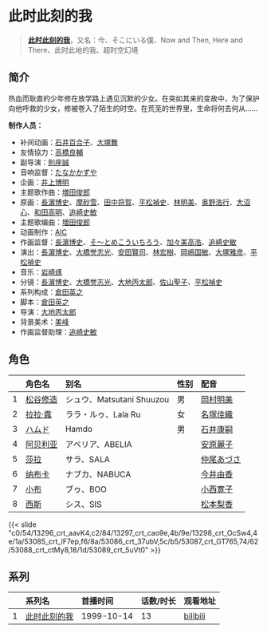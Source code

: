 # 此时此刻的我


> <u>**[此时此刻的我](https://bgm.tv/subject/4075)**</u>，又名：今、そこにいる僕、Now and Then, Here and There、此时此地的我、超时空幻境

## 简介

热血而耿直的少年修在放学路上遇见沉默的少女。在突如其来的变故中，为了保护向他呼救的少女，修被卷入了陌生的时空。在荒芜的世界里，生命将何去何从……


**制作人员：**
- 补间动画：[石井百合子](https://bgm.tv/person/3512)、[大塚舞](https://bgm.tv/person/2901)
- 友情協力：[高橋良輔](https://bgm.tv/person/639)
- 副导演：[則座誠](https://bgm.tv/person/3121)
- 音响监督：[たなかかずや](https://bgm.tv/person/38)
- 企画：[井上博明](https://bgm.tv/person/12224)
- 主题歌作曲：[増田俊郎](https://bgm.tv/person/113)
- 原画：[長濵博史](https://bgm.tv/person/729)、[摩砂雪](https://bgm.tv/person/254)、[田中将賀](https://bgm.tv/person/3269)、[平松禎史](https://bgm.tv/person/1756)、[林明美](https://bgm.tv/person/146)、[奥野浩行](https://bgm.tv/person/11324)、[大沼心](https://bgm.tv/person/2860)、[和田高明](https://bgm.tv/person/7519)、[追崎史敏](https://bgm.tv/person/1165)
- 主题歌编曲：[増田俊郎](https://bgm.tv/person/113)
- 动画制作：[AIC](https://bgm.tv/person/402)
- 作画监督：[長濵博史](https://bgm.tv/person/729)、[そ～とめこういちろう](https://bgm.tv/person/3429)、[加々美高浩](https://bgm.tv/person/3553)、[追崎史敏](https://bgm.tv/person/1165)
- 演出：[長濵博史](https://bgm.tv/person/729)、[大橋誉志光](https://bgm.tv/person/382)、[安田賢司](https://bgm.tv/person/3462)、[林宏樹](https://bgm.tv/person/604)、[岡嶋国敏](https://bgm.tv/person/2046)、[大塚雅彦](https://bgm.tv/person/760)、[平松禎史](https://bgm.tv/person/1756)
- 音乐：[岩崎琢](https://bgm.tv/person/272)
- 分镜：[長濵博史](https://bgm.tv/person/729)、[大橋誉志光](https://bgm.tv/person/382)、[大地丙太郎](https://bgm.tv/person/143)、[佐山聖子](https://bgm.tv/person/900)、[平松禎史](https://bgm.tv/person/1756)
- 系列构成：[倉田英之](https://bgm.tv/person/375)
- 脚本：[倉田英之](https://bgm.tv/person/375)
- 导演：[大地丙太郎](https://bgm.tv/person/143)
- 背景美术：[美峰](https://bgm.tv/person/27305)
- 作画监督助理：[追崎史敏](https://bgm.tv/person/1165)

## 角色

|     |   角色名   |   别名  | 性别 |  配音  |
|:--- |:------  |:----      |:---  |:--   |
| 1 | [松谷修造](https://bgm.tv/character/13296) | シュウ、Matsutani Shuuzou | 男 | [岡村明美](https://bgm.tv/person/4170) |
| 2 | [拉拉·露](https://bgm.tv/character/13297) | ララ・ルゥ、Lala Ru | 女 | [名塚佳織](https://bgm.tv/person/3922) |
| 3 | [ハムド](https://bgm.tv/character/13298) | Hamdo | 男 | [石井康嗣](https://bgm.tv/person/3981) |
| 4 | [阿贝利亚](https://bgm.tv/character/53085) | アベリア、ABELIA |  | [安原麗子](https://bgm.tv/person/4206) |
| 5 | [莎拉](https://bgm.tv/character/53086) | サラ、SALA |  | [仲尾あづさ](https://bgm.tv/person/3984) |
| 6 | [纳布卡](https://bgm.tv/character/53087) | ナブカ、NABUCA |  | [今井由香](https://bgm.tv/person/3833) |
| 7 | [小布](https://bgm.tv/character/53088) | ブゥ、BOO |  | [小西寛子](https://bgm.tv/person/3994) |
| 8 | [西斯](https://bgm.tv/character/53089) | シス、SIS |  | [松本梨香](https://bgm.tv/person/4205) |

{{< slide "c0/54/13296_crt_aavK4,c2/84/13297_crt_cao9e,4b/9e/13298_crt_OcSw4,4e/1a/53085_crt_lF7ep,f6/8a/53086_crt_37ubV,5c/b5/53087_crt_GT765,74/62/53088_crt_ctMy8,18/1d/53089_crt_5uVt0" >}}

## 系列

|     | 系列名    | 首播时间       | 话数/时长 | 观看地址                                                      |
|:----|:-------|:-----------|:------|:----------------------------------------------------------|
| 1   |[此时此刻的我](https://bgm.tv/subject/4075)| 1999-10-14 | 13    | [bilibili](https://www.bilibili.com/bangumi/play/ep48135) |

